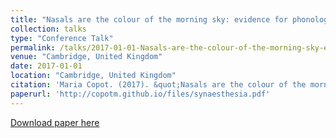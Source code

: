 ```yaml
---
title: "Nasals are the colour of the morning sky: evidence for phonological features from synaesthesia"
collection: talks
type: "Conference Talk"
permalink: /talks/2017-01-01-Nasals-are-the-colour-of-the-morning-sky-evidence-
venue: "Cambridge, United Kingdom"
date: 2017-01-01
location: "Cambridge, United Kingdom"
citation: 'Maria Copot. (2017). &quot;Nasals are the colour of the morning sky: evidence for phonological features from synaesthesia&quot;. Cambridge, United Kingdom.'
paperurl: 'http://copotm.github.io/files/synaesthesia.pdf'
---
```


[Download paper here](http://copotm.github.io/files/synaesthesia.pdf)
